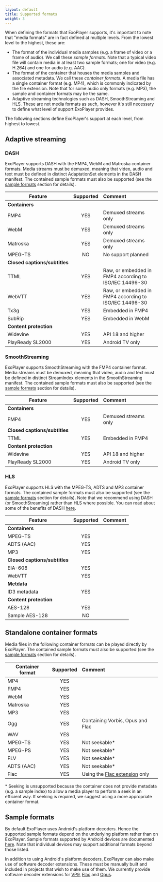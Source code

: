 ```yaml
---
layout: default
title: Supported formats
weight: 3
---
```


When defining the formats that ExoPlayer supports, it's important to note that "media formats" are
in fact defined at multiple levels. From the lowest level to the highest, these are:

* The format of the individual media samples (e.g. a frame of video or a frame of audio). We call
these *sample formats*. Note that a typical video file will contain media in at least two sample
formats; one for video (e.g. H.264) and one for audio (e.g. AAC).
* The format of the container that houses the media samples and associated metadata. We call these
*container formats*. A media file has a single container format (e.g. MP4), which is commonly
indicated by the file extension. Note that for some audio only formats (e.g. MP3), the sample and
container formats may be the same.
* Adaptive streaming technologies such as DASH, SmoothStreaming and HLS. These are not media formats
as such, however it's still necessary to define what level of support ExoPlayer provides.

The following sections define ExoPlayer's support at each level, from highest to lowest.

## Adaptive streaming ##

### DASH ###

ExoPlayer supports DASH with the FMP4, WebM and Matroska container formats. Media streams must be
demuxed, meaning that video, audio and text must be defined in distinct AdaptationSet elements in
the DASH manifest. The contained sample formats must also be supported (see the
[sample formats](#sample-formats) section for details).

| Feature | Supported    | Comment              |
|---------|:------------:|:---------------------|
| **Containers** |||
| FMP4                          | YES          | Demuxed streams only |
| WebM | YES | Demuxed streams only |
| Matroska | YES | Demuxed streams only |
| MPEG-TS | NO | No support planned |
| **Closed&nbsp;captions/subtitles** |||
| TTML | YES | Raw, or embedded in FMP4 according to ISO/IEC 14496-30 |
| WebVTT | YES | Raw, or embedded in FMP4 according to ISO/IEC 14496-30 |
| Tx3g | YES | Embedded in FMP4 |
| SubRip | YES | Embedded in WebM |
| **Content protection**                  |||
| Widevine | YES | API 18 and higher |
| PlayReady SL2000                        | YES          | Android TV only      |

### SmoothStreaming ###

ExoPlayer supports SmoothStreaming with the FMP4 container format. Media streams must be demuxed,
meaning that video, audio and text must be defined in distinct StreamIndex elements in the
SmoothStreaming manifest. The contained sample formats must also be supported (see the
[sample formats](#sample-formats) section for details).

| Feature | Supported    | Comment              |
|---------|:------------:|:---------------------|
| **Containers**                          |||
| FMP4                          | YES          | Demuxed streams only |
| **Closed&nbsp;captions/subtitles**           |||
| TTML | YES | Embedded in FMP4 |
| **Content protection**                    |||
| Widevine | YES | API 18 and higher |
| PlayReady SL2000                        | YES          | Android TV only      |

### HLS ###

ExoPlayer supports HLS with the MPEG-TS, ADTS and MP3 container formats. The contained sample
formats must also be supported (see the [sample formats](#sample-formats) section for details). Note
that we recommend using DASH (or SmoothStreaming) rather than HLS where possible. You can read about
some of the benefits of DASH
[here](https://medium.com/google-exoplayer/test-8b62d50362ef#.dlz6npay4).

| Feature | Supported    | Comment              |
|---------|:------------:|:---------------------|
| **Containers**                          |||
| MPEG-TS                                 | YES          ||
| ADTS (AAC) | YES ||
| MP3 | YES ||
| **Closed&nbsp;captions/subtitles**           |||
| EIA-608 | YES ||
| WebVTT                                  | YES          ||
| **Metdata** |||
| ID3 metadata                            | YES          ||
| **Content protection**                  |||
| AES-128                                 | YES          ||
| Sample AES-128 | NO ||

## Standalone container formats ##

Media files in the following container formats can be played directly by ExoPlayer. The contained
sample formats must also be supported (see the [sample formats](#sample-formats) section for
details).

| Container format | Supported    | Comment              |
|------------------|:------------:|:---------------------|
| MP4 | YES ||
| FMP4 | YES ||
| WebM| YES ||
| Matroska| YES ||
| MP3 | YES ||
| Ogg | YES | Containing Vorbis, Opus and Flac |
| WAV | YES ||
| MPEG-TS | YES | Not seekable* |
| MPEG-PS | YES | Not seekable* |
| FLV | YES | Not seekable* |
| ADTS (AAC) | YES | Not seekable* |
| Flac | YES | Using the [Flac extension][] only |

\* Seeking is unsupported because the container does not provide metadata (e.g. a sample index) to
allow a media player to perform a seek in an efficient way. If seeking is required, we suggest using
a more appropriate container format.

## Sample formats ##

By default ExoPlayer uses Android's platform decoders. Hence the supported sample formats depend on
the underlying platform rather than on ExoPlayer. Sample formats supported by Android devices are
documented [here](https://developer.android.com/guide/appendix/media-formats.html#core). Note that
individual devices may support additional formats beyond those listed.

In addition to using Android's platform decoders, ExoPlayer can also make use of software decoder
extensions. These must be manually built and included in projects that wish to make use of them. We
currently provide software decoder extensions for
[VP9](https://github.com/google/ExoPlayer/tree/master/extensions/vp9),
[Flac](https://github.com/google/ExoPlayer/tree/master/extensions/flac) and
[Opus](https://github.com/google/ExoPlayer/tree/master/extensions/opus).

[Flac extension]: https://github.com/google/ExoPlayer/tree/master/extensions/flac
